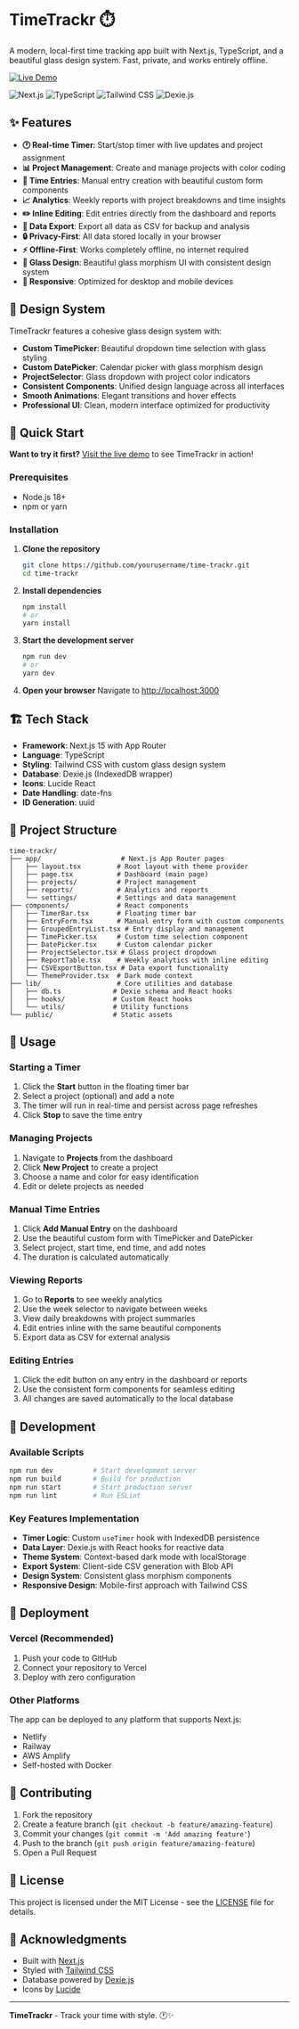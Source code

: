 # TimeTrackr ⏱️

A modern, local-first time tracking app built with Next.js, TypeScript, and a beautiful glass design system. Fast, private, and works entirely offline.

[![Live Demo](https://img.shields.io/badge/Live%20Demo-Try%20TimeTrackr-blue?style=for-the-badge&logo=vercel)](https://studio--studio-865518527-bc862.us-central1.hosted.app/)

![Next.js](https://img.shields.io/badge/Next.js-15-black?style=flat-square&logo=next.js)
![TypeScript](https://img.shields.io/badge/TypeScript-5-blue?style=flat-square&logo=typescript)
![Tailwind CSS](https://img.shields.io/badge/Tailwind_CSS-3-38B2AC?style=flat-square&logo=tailwind-css)
![Dexie.js](https://img.shields.io/badge/Dexie.js-4-FF6B6B?style=flat-square)

## ✨ Features

- **🕐 Real-time Timer**: Start/stop timer with live updates and project assignment
- **📊 Project Management**: Create and manage projects with color coding
- **📝 Time Entries**: Manual entry creation with beautiful custom form components
- **📈 Analytics**: Weekly reports with project breakdowns and time insights
- **✏️ Inline Editing**: Edit entries directly from the dashboard and reports
- **💾 Data Export**: Export all data as CSV for backup and analysis
- **🔒 Privacy-First**: All data stored locally in your browser
- **⚡ Offline-First**: Works completely offline, no internet required
- **🎨 Glass Design**: Beautiful glass morphism UI with consistent design system
- **📱 Responsive**: Optimized for desktop and mobile devices

## 🎨 Design System

TimeTrackr features a cohesive glass design system with:

- **Custom TimePicker**: Beautiful dropdown time selection with glass styling
- **Custom DatePicker**: Calendar picker with glass morphism design
- **ProjectSelector**: Glass dropdown with project color indicators
- **Consistent Components**: Unified design language across all interfaces
- **Smooth Animations**: Elegant transitions and hover effects
- **Professional UI**: Clean, modern interface optimized for productivity

## 🚀 Quick Start

**Want to try it first?** [Visit the live demo](https://studio--studio-865518527-bc862.us-central1.hosted.app/) to see TimeTrackr in action!

### Prerequisites

- Node.js 18+ 
- npm or yarn

### Installation

1. **Clone the repository**
   ```bash
   git clone https://github.com/yourusername/time-trackr.git
   cd time-trackr
   ```

2. **Install dependencies**
   ```bash
   npm install
   # or
   yarn install
   ```

3. **Start the development server**
   ```bash
   npm run dev
   # or
   yarn dev
   ```

4. **Open your browser**
   Navigate to [http://localhost:3000](http://localhost:3000)

## 🏗️ Tech Stack

- **Framework**: Next.js 15 with App Router
- **Language**: TypeScript
- **Styling**: Tailwind CSS with custom glass design system
- **Database**: Dexie.js (IndexedDB wrapper)
- **Icons**: Lucide React
- **Date Handling**: date-fns
- **ID Generation**: uuid

## 📁 Project Structure

```
time-trackr/
├── app/                    # Next.js App Router pages
│   ├── layout.tsx         # Root layout with theme provider
│   ├── page.tsx           # Dashboard (main page)
│   ├── projects/          # Project management
│   ├── reports/           # Analytics and reports
│   └── settings/          # Settings and data management
├── components/            # React components
│   ├── TimerBar.tsx       # Floating timer bar
│   ├── EntryForm.tsx      # Manual entry form with custom components
│   ├── GroupedEntryList.tsx # Entry display and management
│   ├── TimePicker.tsx     # Custom time selection component
│   ├── DatePicker.tsx     # Custom calendar picker
│   ├── ProjectSelector.tsx # Glass project dropdown
│   ├── ReportTable.tsx    # Weekly analytics with inline editing
│   ├── CSVExportButton.tsx # Data export functionality
│   └── ThemeProvider.tsx  # Dark mode context
├── lib/                   # Core utilities and database
│   ├── db.ts             # Dexie schema and React hooks
│   ├── hooks/            # Custom React hooks
│   └── utils/            # Utility functions
└── public/               # Static assets
```

## 🎯 Usage

### Starting a Timer
1. Click the **Start** button in the floating timer bar
2. Select a project (optional) and add a note
3. The timer will run in real-time and persist across page refreshes
4. Click **Stop** to save the time entry

### Managing Projects
1. Navigate to **Projects** from the dashboard
2. Click **New Project** to create a project
3. Choose a name and color for easy identification
4. Edit or delete projects as needed

### Manual Time Entries
1. Click **Add Manual Entry** on the dashboard
2. Use the beautiful custom form with TimePicker and DatePicker
3. Select project, start time, end time, and add notes
4. The duration is calculated automatically

### Viewing Reports
1. Go to **Reports** to see weekly analytics
2. Use the week selector to navigate between weeks
3. View daily breakdowns with project summaries
4. Edit entries inline with the same beautiful components
5. Export data as CSV for external analysis

### Editing Entries
1. Click the edit button on any entry in the dashboard or reports
2. Use the consistent form components for seamless editing
3. All changes are saved automatically to the local database

## 🔧 Development

### Available Scripts

```bash
npm run dev          # Start development server
npm run build        # Build for production
npm run start        # Start production server
npm run lint         # Run ESLint
```

### Key Features Implementation

- **Timer Logic**: Custom `useTimer` hook with IndexedDB persistence
- **Data Layer**: Dexie.js with React hooks for reactive data
- **Theme System**: Context-based dark mode with localStorage
- **Export System**: Client-side CSV generation with Blob API
- **Design System**: Consistent glass morphism components
- **Responsive Design**: Mobile-first approach with Tailwind CSS

## 🚀 Deployment

### Vercel (Recommended)

1. Push your code to GitHub
2. Connect your repository to Vercel
3. Deploy with zero configuration

### Other Platforms

The app can be deployed to any platform that supports Next.js:
- Netlify
- Railway
- AWS Amplify
- Self-hosted with Docker

## 🤝 Contributing

1. Fork the repository
2. Create a feature branch (`git checkout -b feature/amazing-feature`)
3. Commit your changes (`git commit -m 'Add amazing feature'`)
4. Push to the branch (`git push origin feature/amazing-feature`)
5. Open a Pull Request

## 📄 License

This project is licensed under the MIT License - see the [LICENSE](LICENSE) file for details.

## 🙏 Acknowledgments

- Built with [Next.js](https://nextjs.org/)
- Styled with [Tailwind CSS](https://tailwindcss.com/)
- Database powered by [Dexie.js](https://dexie.org/)
- Icons by [Lucide](https://lucide.dev/)

---

**TimeTrackr** - Track your time with style. 🕐✨